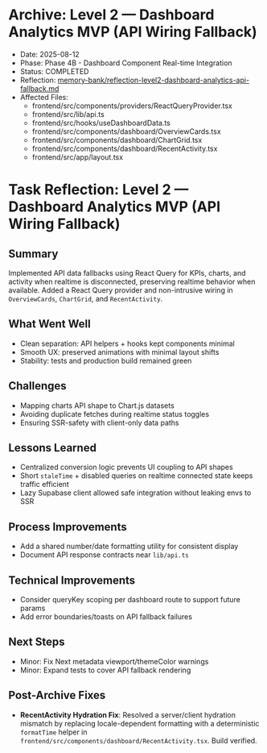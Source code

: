 # Archive: Level 2 — Dashboard Analytics MVP (API Wiring Fallback)

- Date: 2025-08-12
- Phase: Phase 4B - Dashboard Component Real-time Integration
- Status: COMPLETED
- Reflection: [memory-bank/reflection-level2-dashboard-analytics-api-fallback.md](../../memory-bank/reflection-level2-dashboard-analytics-api-fallback.md)
- Affected Files:
  - frontend/src/components/providers/ReactQueryProvider.tsx
  - frontend/src/lib/api.ts
  - frontend/src/hooks/useDashboardData.ts
  - frontend/src/components/dashboard/OverviewCards.tsx
  - frontend/src/components/dashboard/ChartGrid.tsx
  - frontend/src/components/dashboard/RecentActivity.tsx
  - frontend/src/app/layout.tsx

# Task Reflection: Level 2 — Dashboard Analytics MVP (API Wiring Fallback)

## Summary
Implemented API data fallbacks using React Query for KPIs, charts, and activity when realtime is disconnected, preserving realtime behavior when available. Added a React Query provider and non-intrusive wiring in `OverviewCards`, `ChartGrid`, and `RecentActivity`.

## What Went Well
- Clean separation: API helpers + hooks kept components minimal
- Smooth UX: preserved animations with minimal layout shifts
- Stability: tests and production build remained green

## Challenges
- Mapping charts API shape to Chart.js datasets
- Avoiding duplicate fetches during realtime status toggles
- Ensuring SSR-safety with client-only data paths

## Lessons Learned
- Centralized conversion logic prevents UI coupling to API shapes
- Short `staleTime` + disabled queries on realtime connected state keeps traffic efficient
- Lazy Supabase client allowed safe integration without leaking envs to SSR

## Process Improvements
- Add a shared number/date formatting utility for consistent display
- Document API response contracts near `lib/api.ts`

## Technical Improvements
- Consider queryKey scoping per dashboard route to support future params
- Add error boundaries/toasts on API fallback failures

## Next Steps
- Minor: Fix Next metadata viewport/themeColor warnings
- Minor: Expand tests to cover API fallback rendering



## Post-Archive Fixes
- **RecentActivity Hydration Fix**: Resolved a server/client hydration mismatch by replacing locale-dependent formatting with a deterministic `formatTime` helper in `frontend/src/components/dashboard/RecentActivity.tsx`. Build verified.
